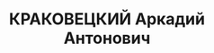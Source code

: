 ---
title: КРАКОВЕЦКИЙ Аркадий Антонович
description: "Род. 28.09.1884, Харьков, русский, обр.: среднее, эсер с 1905, активно\
  \ боролся с большевиками вплоть до осени 1919, кандидат в члены ВКП(б) с 1922, коммунист\
  \ с 1928. Дипломатическая работа в Наркомате иностранных дел \n  Арестован в начале\
  \ года 1922. Обв.: антисоветская деятельность, один из главных свидетелей обвинения\
  \ на процессе эсеров 1922 года. Выступил против эсеров с серией «разоблачительных»\
  \ статей и брошюр. Приговор: Коллегия ГПУ – дело прекращено по амнистии от 27.02.1919.\
  \ \n  Реабилитирован Генеральной прокуратурой РФ 2001"
---